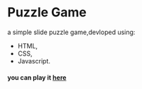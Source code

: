 # Puzzle Game
a simple slide puzzle game,devloped using:
* HTML, 
* CSS, 
* Javascript.
#### you can play it [here](https://puzzle-game-dzarapp.netlify.app)
